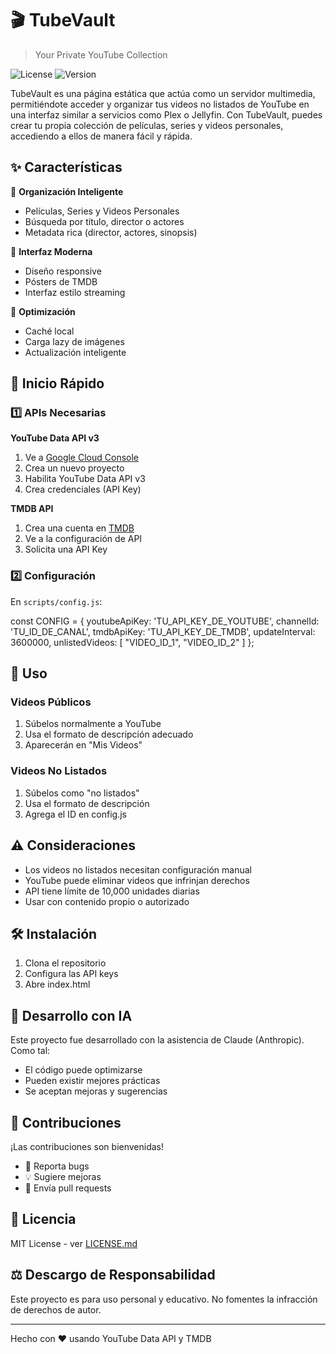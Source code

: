 # 🎬 TubeVault
> Your Private YouTube Collection

![License](https://img.shields.io/badge/license-MIT-blue.svg)
![Version](https://img.shields.io/badge/version-1.0.0-green.svg)

TubeVault es una página estática que actúa como un servidor multimedia, permitiéndote acceder y organizar tus videos no listados de YouTube en una interfaz similar a servicios como Plex o Jellyfin. Con TubeVault, puedes crear tu propia colección de películas, series y videos personales, accediendo a ellos de manera fácil y rápida.

## ✨ Características

🎯 **Organización Inteligente**
- Películas, Series y Videos Personales
- Búsqueda por título, director o actores
- Metadata rica (director, actores, sinopsis)

🎨 **Interfaz Moderna**
- Diseño responsive
- Pósters de TMDB
- Interfaz estilo streaming

💾 **Optimización**
- Caché local
- Carga lazy de imágenes
- Actualización inteligente

## 🚀 Inicio Rápido

### 1️⃣ APIs Necesarias

**YouTube Data API v3**
1. Ve a [Google Cloud Console](https://console.cloud.google.com)
2. Crea un nuevo proyecto
3. Habilita YouTube Data API v3
4. Crea credenciales (API Key)

**TMDB API**
1. Crea una cuenta en [TMDB](https://www.themoviedb.org/signup)
2. Ve a la configuración de API
3. Solicita una API Key

### 2️⃣ Configuración

En `scripts/config.js`:

const CONFIG = {
    youtubeApiKey: 'TU_API_KEY_DE_YOUTUBE',
    channelId: 'TU_ID_DE_CANAL',
    tmdbApiKey: 'TU_API_KEY_DE_TMDB',
    updateInterval: 3600000,
    unlistedVideos: [
        "VIDEO_ID_1",
        "VIDEO_ID_2"
    ]
};


## 📝 Uso

### Videos Públicos
1. Súbelos normalmente a YouTube
2. Usa el formato de descripción adecuado
3. Aparecerán en "Mis Videos"

### Videos No Listados
1. Súbelos como "no listados"
2. Usa el formato de descripción
3. Agrega el ID en config.js

## ⚠️ Consideraciones

- Los videos no listados necesitan configuración manual
- YouTube puede eliminar videos que infrinjan derechos
- API tiene límite de 10,000 unidades diarias
- Usar con contenido propio o autorizado

## 🛠️ Instalación

1. Clona el repositorio
2. Configura las API keys
3. Abre index.html

## 🤖 Desarrollo con IA

Este proyecto fue desarrollado con la asistencia de Claude (Anthropic). Como tal:
- El código puede optimizarse
- Pueden existir mejores prácticas
- Se aceptan mejoras y sugerencias

## 🤝 Contribuciones

¡Las contribuciones son bienvenidas!
- 🐛 Reporta bugs
- 💡 Sugiere mejoras
- 🔧 Envía pull requests

## 📄 Licencia

MIT License - ver [LICENSE.md](LICENSE.md)

## ⚖️ Descargo de Responsabilidad

Este proyecto es para uso personal y educativo. No fomentes la infracción de derechos de autor.

---
Hecho con ❤️ usando YouTube Data API y TMDB